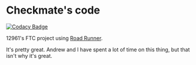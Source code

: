 # Checkmate's code

[![Codacy Badge](https://api.codacy.com/project/badge/Grade/629783a7f6054c9aae559729b7b5186c)](https://app.codacy.com/gh/Checkmate-12961/FTC-12961?utm_source=github.com&utm_medium=referral&utm_content=Checkmate-12961/FTC-12961&utm_campaign=Badge_Grade_Settings)

12961's FTC project using [Road Runner](https://github.com/acmerobotics/road-runner).

It's pretty great. Andrew and I have spent a lot of time on this thing, but that isn't why it's great.
